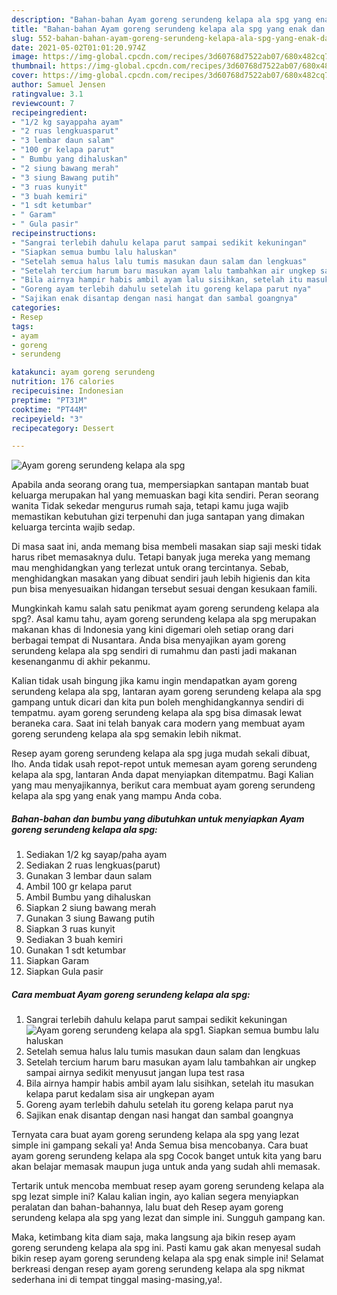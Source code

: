 ```yaml
---
description: "Bahan-bahan Ayam goreng serundeng kelapa ala spg yang enak dan Mudah Dibuat"
title: "Bahan-bahan Ayam goreng serundeng kelapa ala spg yang enak dan Mudah Dibuat"
slug: 552-bahan-bahan-ayam-goreng-serundeng-kelapa-ala-spg-yang-enak-dan-mudah-dibuat
date: 2021-05-02T01:01:20.974Z
image: https://img-global.cpcdn.com/recipes/3d60768d7522ab07/680x482cq70/ayam-goreng-serundeng-kelapa-ala-spg-foto-resep-utama.jpg
thumbnail: https://img-global.cpcdn.com/recipes/3d60768d7522ab07/680x482cq70/ayam-goreng-serundeng-kelapa-ala-spg-foto-resep-utama.jpg
cover: https://img-global.cpcdn.com/recipes/3d60768d7522ab07/680x482cq70/ayam-goreng-serundeng-kelapa-ala-spg-foto-resep-utama.jpg
author: Samuel Jensen
ratingvalue: 3.1
reviewcount: 7
recipeingredient:
- "1/2 kg sayappaha ayam"
- "2 ruas lengkuasparut"
- "3 lembar daun salam"
- "100 gr kelapa parut"
- " Bumbu yang dihaluskan"
- "2 siung bawang merah"
- "3 siung Bawang putih"
- "3 ruas kunyit"
- "3 buah kemiri"
- "1 sdt ketumbar"
- " Garam"
- " Gula pasir"
recipeinstructions:
- "Sangrai terlebih dahulu kelapa parut sampai sedikit kekuningan"
- "Siapkan semua bumbu lalu haluskan"
- "Setelah semua halus lalu tumis masukan daun salam dan lengkuas"
- "Setelah tercium harum baru masukan ayam lalu tambahkan air ungkep sampai airnya sedikit menyusut jangan lupa test rasa"
- "Bila airnya hampir habis ambil ayam lalu sisihkan, setelah itu masukan kelapa parut kedalam sisa air ungkepan ayam"
- "Goreng ayam terlebih dahulu setelah itu goreng kelapa parut nya"
- "Sajikan enak disantap dengan nasi hangat dan sambal goangnya"
categories:
- Resep
tags:
- ayam
- goreng
- serundeng

katakunci: ayam goreng serundeng 
nutrition: 176 calories
recipecuisine: Indonesian
preptime: "PT31M"
cooktime: "PT44M"
recipeyield: "3"
recipecategory: Dessert

---
```



![Ayam goreng serundeng kelapa ala spg](https://img-global.cpcdn.com/recipes/3d60768d7522ab07/680x482cq70/ayam-goreng-serundeng-kelapa-ala-spg-foto-resep-utama.jpg)

Apabila anda seorang orang tua, mempersiapkan santapan mantab buat keluarga merupakan hal yang memuaskan bagi kita sendiri. Peran seorang  wanita Tidak sekedar mengurus rumah saja, tetapi kamu juga wajib memastikan kebutuhan gizi terpenuhi dan juga santapan yang dimakan keluarga tercinta wajib sedap.

Di masa  saat ini, anda memang bisa membeli masakan siap saji meski tidak harus ribet memasaknya dulu. Tetapi banyak juga mereka yang memang mau menghidangkan yang terlezat untuk orang tercintanya. Sebab, menghidangkan masakan yang dibuat sendiri jauh lebih higienis dan kita pun bisa menyesuaikan hidangan tersebut sesuai dengan kesukaan famili. 



Mungkinkah kamu salah satu penikmat ayam goreng serundeng kelapa ala spg?. Asal kamu tahu, ayam goreng serundeng kelapa ala spg merupakan makanan khas di Indonesia yang kini digemari oleh setiap orang dari berbagai tempat di Nusantara. Anda bisa menyajikan ayam goreng serundeng kelapa ala spg sendiri di rumahmu dan pasti jadi makanan kesenanganmu di akhir pekanmu.

Kalian tidak usah bingung jika kamu ingin mendapatkan ayam goreng serundeng kelapa ala spg, lantaran ayam goreng serundeng kelapa ala spg gampang untuk dicari dan kita pun boleh menghidangkannya sendiri di tempatmu. ayam goreng serundeng kelapa ala spg bisa dimasak lewat beraneka cara. Saat ini telah banyak cara modern yang membuat ayam goreng serundeng kelapa ala spg semakin lebih nikmat.

Resep ayam goreng serundeng kelapa ala spg juga mudah sekali dibuat, lho. Anda tidak usah repot-repot untuk memesan ayam goreng serundeng kelapa ala spg, lantaran Anda dapat menyiapkan ditempatmu. Bagi Kalian yang mau menyajikannya, berikut cara membuat ayam goreng serundeng kelapa ala spg yang enak yang mampu Anda coba.

<!--inarticleads1-->

##### Bahan-bahan dan bumbu yang dibutuhkan untuk menyiapkan Ayam goreng serundeng kelapa ala spg:

1. Sediakan 1/2 kg sayap/paha ayam
1. Sediakan 2 ruas lengkuas(parut)
1. Gunakan 3 lembar daun salam
1. Ambil 100 gr kelapa parut
1. Ambil  Bumbu yang dihaluskan
1. Siapkan 2 siung bawang merah
1. Gunakan 3 siung Bawang putih
1. Siapkan 3 ruas kunyit
1. Sediakan 3 buah kemiri
1. Gunakan 1 sdt ketumbar
1. Siapkan  Garam
1. Siapkan  Gula pasir




<!--inarticleads2-->

##### Cara membuat Ayam goreng serundeng kelapa ala spg:

1. Sangrai terlebih dahulu kelapa parut sampai sedikit kekuningan
<img src="https://img-global.cpcdn.com/steps/8c6c9a54f598121b/160x128cq70/ayam-goreng-serundeng-kelapa-ala-spg-langkah-memasak-1-foto.jpg" alt="Ayam goreng serundeng kelapa ala spg">1. Siapkan semua bumbu lalu haluskan
1. Setelah semua halus lalu tumis masukan daun salam dan lengkuas
1. Setelah tercium harum baru masukan ayam lalu tambahkan air ungkep sampai airnya sedikit menyusut jangan lupa test rasa
1. Bila airnya hampir habis ambil ayam lalu sisihkan, setelah itu masukan kelapa parut kedalam sisa air ungkepan ayam
1. Goreng ayam terlebih dahulu setelah itu goreng kelapa parut nya
1. Sajikan enak disantap dengan nasi hangat dan sambal goangnya




Ternyata cara buat ayam goreng serundeng kelapa ala spg yang lezat simple ini gampang sekali ya! Anda Semua bisa mencobanya. Cara buat ayam goreng serundeng kelapa ala spg Cocok banget untuk kita yang baru akan belajar memasak maupun juga untuk anda yang sudah ahli memasak.

Tertarik untuk mencoba membuat resep ayam goreng serundeng kelapa ala spg lezat simple ini? Kalau kalian ingin, ayo kalian segera menyiapkan peralatan dan bahan-bahannya, lalu buat deh Resep ayam goreng serundeng kelapa ala spg yang lezat dan simple ini. Sungguh gampang kan. 

Maka, ketimbang kita diam saja, maka langsung aja bikin resep ayam goreng serundeng kelapa ala spg ini. Pasti kamu gak akan menyesal sudah bikin resep ayam goreng serundeng kelapa ala spg enak simple ini! Selamat berkreasi dengan resep ayam goreng serundeng kelapa ala spg nikmat sederhana ini di tempat tinggal masing-masing,ya!.

